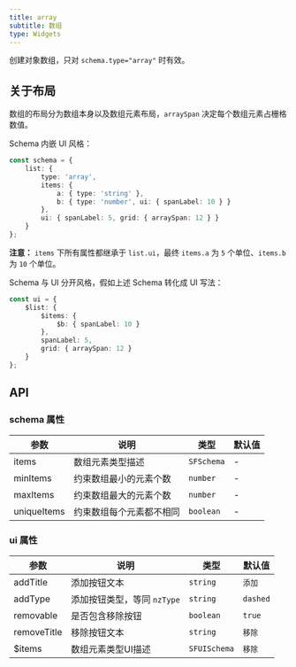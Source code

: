 ```yaml
---
title: array
subtitle: 数组
type: Widgets
---
```


创建对象数组，只对 `schema.type="array"` 时有效。

## 关于布局

数组的布局分为数组本身以及数组元素布局，`arraySpan` 决定每个数组元素占栅格数值。

Schema 内嵌 UI 风格：

```ts
const schema = {
    list: {
        type: 'array',
        items: {
            a: { type: 'string' },
            b: { type: 'number', ui: { spanLabel: 10 } }
        },
        ui: { spanLabel: 5, grid: { arraySpan: 12 } }
    }
};
```

**注意：** `items` 下所有属性都继承于 `list.ui`，最终 `items.a` 为 `5` 个单位、`items.b` 为 `10` 个单位。

Schema 与 UI 分开风格，假如上述 Schema 转化成 UI 写法：

```ts
const ui = {
    $list: {
        $items: {
            $b: { spanLabel: 10 }
        },
        spanLabel: 5,
        grid: { arraySpan: 12 }
    }
};
```

## API

### schema 属性

参数        | 说明                     | 类型       | 默认值
------------|--------------------------|------------|--------
items       | 数组元素类型描述         | `SFSchema` | -
minItems    | 约束数组最小的元素个数   | `number`   | -
maxItems    | 约束数组最大的元素个数   | `number`   | -
uniqueItems | 约束数组每个元素都不相同 | `boolean`  | -

### ui 属性

参数         | 说明                       | 类型      | 默认值
-------------|----------------------------|-----------|----------
addTitle    | 添加按钮文本               | `string`  | `添加`
addType     | 添加按钮类型，等同 `nzType` | `string`  | `dashed`
removable    | 是否包含移除按钮           | `boolean` | `true`
removeTitle | 移除按钮文本               | `string`  | `移除`
$items | 数组元素类型UI描述               | `SFUISchema`  | `移除`
